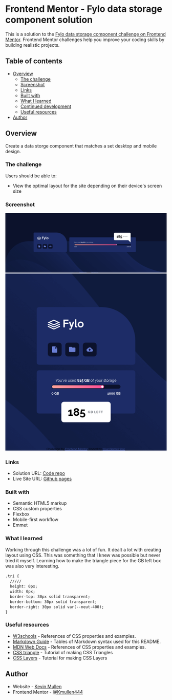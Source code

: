 # Frontend Mentor - Fylo data storage component solution

This is a solution to the [Fylo data storage component challenge on Frontend Mentor](https://www.frontendmentor.io/challenges/fylo-data-storage-component-1dZPRbV5n). Frontend Mentor challenges help you improve your coding skills by building realistic projects. 

## Table of contents

- [Overview](#overview)
  - [The challenge](#the-challenge)
  - [Screenshot](#screenshot)
  - [Links](#links)
  - [Built with](#built-with)
  - [What I learned](#what-i-learned)
  - [Continued development](#continued-development)
  - [Useful resources](#useful-resources)
- [Author](#author)


## Overview
Create a data storge component that matches a set desktop and mobile design.

### The challenge

Users should be able to:

- View the optimal layout for the site depending on their device's screen size

### Screenshot

![desktop version of the Fylo data storage component](./images/screenshot.png)
![mobile version of the Fylo data storate component](./images/mobile-screenshot.png)


### Links

- Solution URL: [Code repo](https://github.com/Kmullen444/fylo-data-storage-component-HTML)
- Live Site URL: [Github pages](https://kmullen444.github.io/fylo-data-storage-component-HTML/)


### Built with

- Semantic HTML5 markup
- CSS custom properties
- Flexbox
- Mobile-first workflow
- Emmet 

### What I learned

Working through this challenge was a lot of fun. It dealt a lot with creating
layout using CSS. This was something that I knew was possible but never tried it
myself. Learning how to make the triangle piece for the GB left box was also very
interesting.

```
.tri {
  /////
  height: 0px;
  width: 0px;
  border-top: 30px solid transparent;
  border-bottom: 30px solid transparent;
  border-right: 30px solid var(--neut-400);
}
```

### Useful resources

- [W3schools](https://www.w3schools.com/cssref/default.asp) - References of CSS properties and examples.
- [Markdown Guide](http://www.markdownguide.org/cheat-sheet) - Tables of Markdown syntax used for this README.
- [MDN Web Docs](https://developer.mozilla.org/en-US/docs/Web/css) - References of CSS properties and examples.
- [CSS triangle](https://css-tricks.com/snippets/css/css-triangle/#aa-examples) - Tutorial of making CSS Triangles
- [CSS Layers](https://www.tutorialspoint.com/css/css_layers.htm) - Tutorial for making CSS Layers

## Author

- Website - [Kevin Mullen](kevinmullen.net)
- Frontend Mentor - [@Kmullen444](https://www.frontendmentor.io/profile/Kmullen444)

